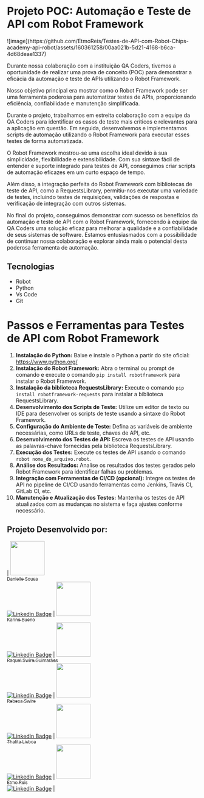 <h1>Projeto POC: Automação e Teste de API com Robot Framework</h1>
![image](https://github.com/EtmoReis/Testes-de-API-com-Robot-Chips-academy-api-robot/assets/160361258/00aa021b-5d21-4168-b6ca-4d68deae1337)



<p>Durante nossa colaboração com a instituição QA Coders, tivemos a oportunidade de realizar uma prova de conceito (POC) para demonstrar a eficácia da automação e teste de APIs utilizando o Robot Framework.</p>

<p>Nosso objetivo principal era mostrar como o Robot Framework pode ser uma ferramenta poderosa para automatizar testes de APIs, proporcionando eficiência, confiabilidade e manutenção simplificada.</p>

<p>Durante o projeto, trabalhamos em estreita colaboração com a equipe da QA Coders para identificar os casos de teste mais críticos e relevantes para a aplicação em questão. Em seguida, desenvolvemos e implementamos scripts de automação utilizando o Robot Framework para executar esses testes de forma automatizada.</p>

<p>O Robot Framework mostrou-se uma escolha ideal devido à sua simplicidade, flexibilidade e extensibilidade. Com sua sintaxe fácil de entender e suporte integrado para testes de API, conseguimos criar scripts de automação eficazes em um curto espaço de tempo.</p>

<p>Além disso, a integração perfeita do Robot Framework com bibliotecas de teste de API, como a RequestsLibrary, permitiu-nos executar uma variedade de testes, incluindo testes de requisições, validações de respostas e verificação de integração com outros sistemas.</p>

<p>No final do projeto, conseguimos demonstrar com sucesso os benefícios da automação e teste de API com o Robot Framework, fornecendo à equipe da QA Coders uma solução eficaz para melhorar a qualidade e a confiabilidade de seus sistemas de software. Estamos entusiasmados com a possibilidade de continuar nossa colaboração e explorar ainda mais o potencial desta poderosa ferramenta de automação.</p>

## Tecnologias
- Robot 
- Python
- Vs Code 
- Git 


<h1>Passos e Ferramentas para Testes de API com Robot Framework</h1>

<ol>
  <li><strong>Instalação do Python:</strong> Baixe e instale o Python a partir do site oficial: <a href="https://www.python.org/">https://www.python.org/</a></li>
  
  <li><strong>Instalação do Robot Framework:</strong> Abra o terminal ou prompt de comando e execute o comando <code>pip install robotframework</code> para instalar o Robot Framework.</li>
  
  <li><strong>Instalação da biblioteca RequestsLibrary:</strong> Execute o comando <code>pip install robotframework-requests</code> para instalar a biblioteca RequestsLibrary.</li>
  
  <li><strong>Desenvolvimento dos Scripts de Teste:</strong> Utilize um editor de texto ou IDE para desenvolver os scripts de teste usando a sintaxe do Robot Framework.</li>
  
  <li><strong>Configuração do Ambiente de Teste:</strong> Defina as variáveis de ambiente necessárias, como URLs de teste, chaves de API, etc.</li>
  
  <li><strong>Desenvolvimento dos Testes de API:</strong> Escreva os testes de API usando as palavras-chave fornecidas pela biblioteca RequestsLibrary.</li>
  
  <li><strong>Execução dos Testes:</strong> Execute os testes de API usando o comando <code>robot nome_do_arquivo.robot</code>.</li>
  
  <li><strong>Análise dos Resultados:</strong> Analise os resultados dos testes gerados pelo Robot Framework para identificar falhas ou problemas.</li>
  
  <li><strong>Integração com Ferramentas de CI/CD (opcional):</strong> Integre os testes de API no pipeline de CI/CD usando ferramentas como Jenkins, Travis CI, GitLab CI, etc.</li>
  
  <li><strong>Manutenção e Atualização dos Testes:</strong> Mantenha os testes de API atualizados com as mudanças no sistema e faça ajustes conforme necessário.</li>
</ol>

## Projeto Desenvolvido por: 
| [<img loading="lazy" src="https://avatars.githubusercontent.com/u/137322187?v=4" width=90><br/><sub>Danielle Sousa</sub>](https://github.com/rhswire)<br/>[![Linkedin Badge](https://img.shields.io/badge/-LinkedIn-blue?style=flat-square&logo=Linkedin&logoColor=white&link=https://www.linkedin.com/in/daniellesousadads/)](https://www.linkedin.com/in/daniellesousadads/) | [<img loading="lazy" src="https://avatars.githubusercontent.com/u/116200326?v=4" width=90><br/><sub>Karine Bueno</sub>](https://github.com/karinebueno)<br/>[![Linkedin Badge](https://img.shields.io/badge/-LinkedIn-blue?style=flat-square&logo=Linkedin&logoColor=white&link=https://www.linkedin.com/in/karinebueno-quality-assurance-tester/)](https://www.linkedin.com/in/karinebueno-quality-assurance-tester/) | [<img loading="lazy" src="https://avatars.githubusercontent.com/u/93127535" width=90><br/><sub>Raquel Swire Guimarães</sub>](https://github.com/rhswire)<br/>[![Linkedin Badge](https://img.shields.io/badge/-LinkedIn-blue?style=flat-square&logo=Linkedin&logoColor=white&link=https://www.linkedin.com/in/rhswire)](https://www.linkedin.com/in/rhswire) | [<img loading="lazy" src="https://avatars.githubusercontent.com/u/92730333?v=4" width=90><br/><sub>Rebeca Swire</sub>](https://github.com/BekaSwire)<br/>[![Linkedin Badge](https://img.shields.io/badge/-LinkedIn-blue?style=flat-square&logo=Linkedin&logoColor=white&link=https://www.linkedin.com/in/rebeca-swire/)](https://www.linkedin.com/in/rebeca-swire/) | [<img loading="lazy" src="https://avatars.githubusercontent.com/u/106667633?v=4" width=90><br/><sub>Thalita Lisboa</sub>](https://github.com/ThalitaLisboa)<br/>[![Linkedin Badge](https://img.shields.io/badge/-LinkedIn-blue?style=flat-square&logo=Linkedin&logoColor=white&link=https://www.linkedin.com/in/thalita-lisboa/)](https://www.linkedin.com/in/thalita-lisboa/) | [<img loading="lazy" src="https://avatars.githubusercontent.com/u/YourGitHubIDHere" width=90><br/><sub>Etmo Reis</sub>](https://github.com/EtmoReis)<br/>[![Linkedin Badge](https://img.shields.io/badge/-LinkedIn-blue?style=flat-square&logo=Linkedin&logoColor=white&link=https://www.linkedin.com/in/etmo-reis-bb46bb26a/)](https://www.linkedin.com/in/etmo-reis-bb46bb26a/) |


